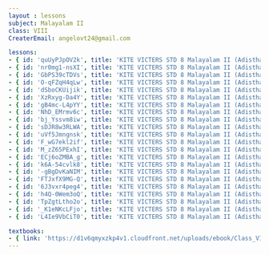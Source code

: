 ```yaml
--- 
layout : lessons 
subject: Malayalam II 
class: VIII
CreaterEmail: angelovt24@gmail.com

lessons: 
- { id: 'quUyPJpOV2k', title: 'KITE VICTERS STD 8 Malayalam II (Adisthaana paadaavali) Class 1 (First Bell-ഫസ്റ്റ് ബെല്‍)' }
- { id: 'nr0mg1-nsXI', title: 'KITE VICTERS STD 8 Malayalam II (Adisthaana Paadaavali) Class 2 (First Bell-ഫസ്റ്റ് ബെല്‍)' }
- { id: 'GbPS39cTDVs', title: 'KITE VICTERS STD 8 Malayalam II (Adisthaana Paadaavali) Class 3 (First Bell-ഫസ്റ്റ് ബെല്‍)' }
- { id: 'O-qFZqH4qLw', title: 'KITE VICTERS STD 8 Malayalam II (Adisthaana Paadaavali) Class 4 (First Bell-ഫസ്റ്റ് ബെല്‍)' }
- { id: 'dSboCKUijik', title: 'KITE VICTERS STD 8 Malayalam II (Adisthaana Paadaavali) Class 5 (First Bell-ഫസ്റ്റ് ബെല്‍)' }
- { id: 'XzRxyg-Da4Y', title: 'KITE VICTERS STD 8 Malayalam II (Adisthaana Paadaavali) Class 6 (First Bell-ഫസ്റ്റ് ബെല്‍)' }
- { id: 'gB4mc-L4pYY', title: 'KITE VICTERS STD 8 Malayalam II (Adisthaana Paadaavali) Class 7 (First Bell-ഫസ്റ്റ് ബെല്‍)' }
- { id: 'NhD_EMrmv6c', title: 'KITE VICTERS STD 8 Malayalam II (Adisthaana Paadaavali) Class 8 (First Bell-ഫസ്റ്റ് ബെല്‍)' }
- { id: 'bj_Yssvm8iw', title: 'KITE VICTERS STD 8 Malayalam II (Adisthaana Paadaavali) Class 9 (First Bell-ഫസ്റ്റ് ബെല്‍)' }
- { id: 'sDJR8w3RLWA', title: 'KITE VICTERS STD 8 Malayalam II (Adisthaana Paadaavali) Class 10 (First Bell-ഫസ്റ്റ് ബെല്‍)' }
- { id: 'uVf5Jmngnsk', title: 'KITE VICTERS STD 8 Malayalam II (Adisthaana Paadaavali) Class 11 (First Bell-ഫസ്റ്റ് ബെല്‍)' }
- { id: 'F_wG7ekl2if', title: 'KITE VICTERS STD 8 Malayalam II (Adisthaana Paadaavali) Class 12 (First Bell-ഫസ്റ്റ് ബെല്‍)' }
- { id: 'M_zZ65PExhI', title: 'KITE VICTERS STD 8 Malayalam II (Adisthaana Paadaavali) Class 13 (First Bell-ഫസ്റ്റ് ബെല്‍)' }
- { id: 'ECj6oZMBA_g', title: 'KITE VICTERS STD 8 Malayalam II (Adisthaana Paadaavali) Class 14 (First Bell-ഫസ്റ്റ് ബെല്‍)' }
- { id: 'k6A-54cvlk8', title: 'KITE VICTERS STD 8 Malayalam II (Adisthaana Paadaavali) Class 15 (First Bell-ഫസ്റ്റ് ബെല്‍)' }
- { id: '-gBgDvKaNIM', title: 'KITE VICTERS STD 8 Malayalam II (Adisthaana Paadaavali) Class 16 (First Bell-ഫസ്റ്റ് ബെല്‍)' }
- { id: 'FTJxfX9MG-Q', title: 'KITE VICTERS STD 8 Malayalam II (Adisthaana Paadaavali) Class 17 (First Bell-ഫസ്റ്റ് ബെല്‍)' }
- { id: '6J3vxr4peg4', title: 'KITE VICTERS STD 8 Malayalam II (Adisthaana Paadaavali) Class 18 (First Bell-ഫസ്റ്റ് ബെല്‍)' }
- { id: 'h4Q-0Wem3oQ', title: 'KITE VICTERS STD 8 Malayalam II (Adisthaana Paadaavali) Class 19 (First Bell-ഫസ്റ്റ് ബെല്‍)' }
- { id: 'TpZgtLtho2o', title: 'KITE VICTERS STD 8 Malayalam II (Adisthaana Paadaavali) Class 20 (First Bell-ഫസ്റ്റ് ബെല്‍)' }
- { id: '_K1eNKcLFjo', title: 'KITE VICTERS STD 8 Malayalam II (Adisthaana Paadaavali) Class 21 (First Bell-ഫസ്റ്റ് ബെല്‍)' }
- { id: 'L4Ie9VbCiT0', title: 'KITE VICTERS STD 8 Malayalam II (Adisthaana Paadaavali) Class 22 (First Bell-ഫസ്റ്റ് ബെല്‍)' }

textbooks:
- { link: 'https://d1v6qmyxzkp4v1.cloudfront.net/uploads/ebook/Class_VIII/KeralaReaderMalayalamBT/KeralareaderMalayalamBT.PDF', title: 'MalayalamII' }
---
```

